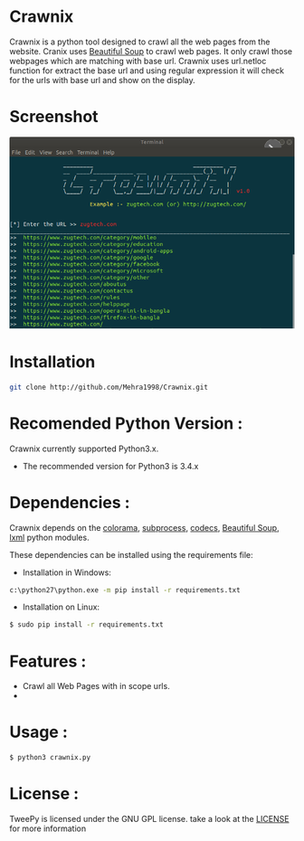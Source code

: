 # Crawnix

Crawnix is a python tool designed to crawl all the web pages from the website. Cranix uses [Beautiful Soup]() to crawl web pages. It only crawl those webpages which are matching with base url. Crawnix uses url.netloc function for extract the base url and using regular expression it will check for the urls with base url and show on the display. 

# Screenshot
![alt text](https://github.com/Mehra1998/Crawnix/blob/master/screenshot/Screenshot.png)
# Installation

```sh
git clone http://github.com/Mehra1998/Crawnix.git
```

# Recomended Python Version :

Crawnix currently supported Python3.x.
  - The recommended version for Python3 is 3.4.x

# Dependencies :
Crawnix depends on the [colorama](), [subprocess](), [codecs](), [Beautiful Soup](), [lxml]() python modules.

These dependencies can be installed using the requirements file:
- Installation in Windows:
```sh
c:\python27\python.exe -m pip install -r requirements.txt
```

- Installation on Linux:
```sh
$ sudo pip install -r requirements.txt
```

# Features :
* Crawl all Web Pages with in scope urls.
* 

# Usage :
```sh
$ python3 crawnix.py
```

# License :
TweePy is licensed under the GNU GPL license. take a look at the  [LICENSE](https://github.com/Mehra1998/Crawnix/blob/master/LICENSE) for more information
